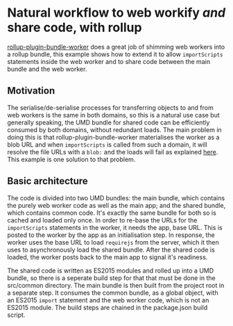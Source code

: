 # Natural workflow to web workify _and_ share code, with rollup
[rollup-plugin-bundle-worker](https://github.com/andyearnshaw/rollup-plugin-bundle-worker) does a great job of shimming web workers into a rollup bundle, this example shows how to extend it to allow `importScripts` statements inside the web worker and to share code between the main bundle and the web worker.

## Motivation
The serialise/de-serialise processes for transferring objects to and from web workers is the same in both domains, so this is a natural use case but generally speaking, the UMD bundle for shared code can be efficiently consumed by both domains, without redundant loads.
The main problem in doing this is that rollup-plugin-bundle-worker materialises the worker as a blob URL and when `importScripts` is called from such a domain, it will resolve the file URLs with a `blob:` and the loads will fail as explained [here](http://stackoverflow.com/a/22582695/2670182).  This example is one solution to that problem.

## Basic architecture
The code is divided into two UMD bundles: the main bundle, which contains the purely web worker code as well as the main app; and the shared bundle, which contains common code.  It's exactly the same bundle for both so is cached and loaded only once.
In order to re-base the URLs for the `importScripts` statements in the worker, it needs the app, base URL.  This is posted to the worker by the app as an initialisation step.  In response, the worker uses the base URL to load `requirejs` from the server, which it then uses to asynchronously load the shared bundle.
After the shared code is loaded, the worker posts back to the main app to signal it's readiness.

The shared code is written as ES2015 modules and rolled up into a UMD bundle, so there is a seperate build step for that that must be done in the src/common directory.  The main bundle is then built from the project root in a separate step.  It consumes the common bundle, as a global object, with an ES2015 `import` statement and the web worker code, which is not an ES2015 module.  The build steps are chained in the package.json build script.